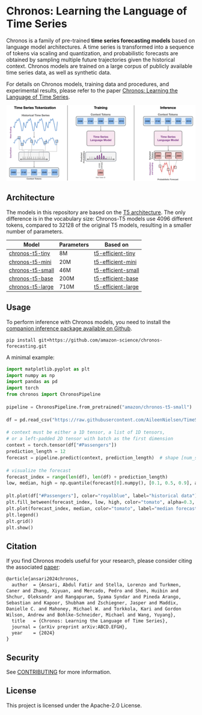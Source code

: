 # Chronos: Learning the Language of Time Series

Chronos is a family of pre-trained **time series forecasting models** based on language model architectures. A time series is transformed into a sequence of tokens via scaling and quantization, and probabilistic forecasts are obtained by sampling multiple future trajectories given the historical context. Chronos models are trained on a large corpus of publicly available time series data, as well as synthetic data.

For details on Chronos models, training data and procedures, and experimental results, please refer to the paper [Chronos: Learning the Language of Time Series](https://www.example.com/).

![](figures/main-figure.png)

## Architecture

The models in this repository are based on the [T5 architecture](https://arxiv.org/abs/1910.10683). The only difference is in the vocabulary size: Chronos-T5 models use 4096 different tokens, compared to 32128 of the original T5 models, resulting in a smaller number of parameters.

|Model	|Parameters	|Based on	|
|---	|---	|---	|
|[chronos-t5-tiny](https://huggingface.co/amazon/chronos-t5-tiny)	|8M	|[t5-efficient-tiny](https://huggingface.co/google/t5-efficient-tiny)	|
|[chronos-t5-mini](https://huggingface.co/amazon/chronos-t5-mini)	|20M	|[t5-efficient-mini](https://huggingface.co/google/t5-efficient-mini)	|
|[chronos-t5-small](https://huggingface.co/amazon/chronos-t5-small)	|46M	|[t5-efficient-small](https://huggingface.co/google/t5-efficient-small)	|
|[chronos-t5-base](https://huggingface.co/amazon/chronos-t5-base)	|200M	|[t5-efficient-base](https://huggingface.co/google/t5-efficient-base)	|
|[chronos-t5-large](https://huggingface.co/amazon/chronos-t5-large)	|710M	|[t5-efficient-large](https://huggingface.co/google/t5-efficient-large)	|

## Usage

To perform inference with Chronos models, you need to install the [companion inference package available on Github](https://www.example.com/).

```
pip install git+https://github.com/amazon-science/chronos-forecasting.git
```

A minimal example:

```python
import matplotlib.pyplot as plt
import numpy as np
import pandas as pd
import torch
from chronos import ChronosPipeline

pipeline = ChronosPipeline.from_pretrained("amazon/chronos-t5-small")

df = pd.read_csv("https://raw.githubusercontent.com/AileenNielsen/TimeSeriesAnalysisWithPython/master/data/AirPassengers.csv")

# context must be either a 1D tensor, a list of 1D tensors, 
# or a left-padded 2D tensor with batch as the first dimension
context = torch.tensor(df["#Passengers"])
prediction_length = 12
forecast = pipeline.predict(context, prediction_length)  # shape [num_series, num_samples, prediction_length]

# visualize the forecast
forecast_index = range(len(df), len(df) + prediction_length)
low, median, high = np.quantile(forecast[0].numpy(), [0.1, 0.5, 0.9], axis=0)

plt.plot(df["#Passengers"], color="royalblue", label="historical data")
plt.fill_between(forecast_index, low, high, color="tomato", alpha=0.3, label="80% prediction interval")
plt.plot(forecast_index, median, color="tomato", label="median forecast")
plt.legend()
plt.grid()
plt.show()
```

## Citation

If you find Chronos models useful for your research, please consider citing the associated [paper](https://www.example.com/):

```
@article{ansari2024chronos,
  author  = {Ansari, Abdul Fatir and Stella, Lorenzo and Turkmen, Caner and Zhang, Xiyuan, and Mercado, Pedro and Shen, Huibin and Shchur, Oleksandr and Rangapuram, Syama Syndar and Pineda Arango, Sebastian and Kapoor, Shubham and Zschiegner, Jasper and Maddix, Danielle C. and Mahoney, Michael W. and Torkkola, Kari and Gordon Wilson, Andrew and Bohlke-Schneider, Michael and Wang, Yuyang},
  title   = {Chronos: Learning the Language of Time Series},
  journal = {arXiv preprint arXiv:ABCD.EFGH},
  year    = {2024}
}
```

## Security

See [CONTRIBUTING](CONTRIBUTING.md#security-issue-notifications) for more information.

## License

This project is licensed under the Apache-2.0 License.
